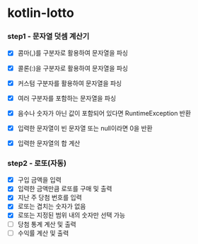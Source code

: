 # kotlin-lotto

### step1 - 문자열 덧셈 계산기
- [x] 콤마(,)를 구분자로 활용하여 문자열을 파싱
- [x] 콜론(:)을 구분자로 활용하여 문자열을 파싱
- [x] 커스텀 구분자를 활용하여 문자열을 파싱
- [x] 여러 구분자를 포함하는 문자열을 파싱
- [x] 음수나 숫자가 아닌 값이 포함되어 있다면 RuntimeException 반환
- [x] 입력한 문자열이 빈 문자열 또는 null이라면 0을 반환
- [x] 입력한 문자열의 합 계산


### step2 - 로또(자동)
- [x] 구입 금액을 입력
- [x] 입력한 금액만큼 로또를 구매 및 출력
- [x] 지난 주 당첨 번호를 입력
- [x] 로또는 겹치는 숫자가 없음
- [x] 로또는 지정된 범위 내의 숫자만 선택 가능
- [ ] 당첨 통계 계산 및 출력 
- [ ] 수익률 계산 및 출력
